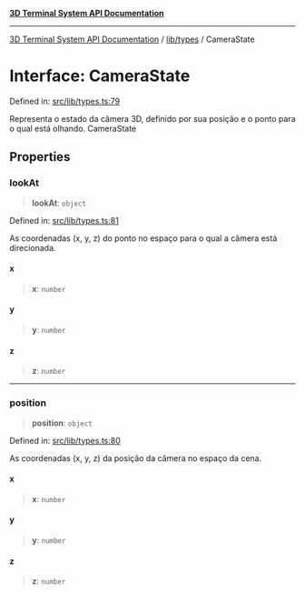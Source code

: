 [**3D Terminal System API Documentation**](../../../README.md)

***

[3D Terminal System API Documentation](../../../README.md) / [lib/types](../README.md) / CameraState

# Interface: CameraState

Defined in: [src/lib/types.ts:79](https://github.com/Dicommunitas/ThreeJS_Terminal_3D/blob/d3a4c6e46069e0806d20629a3dc62ea6a87d736c/src/lib/types.ts#L79)

Representa o estado da câmera 3D, definido por sua posição e o ponto para o qual está olhando.
 CameraState

## Properties

### lookAt

> **lookAt**: `object`

Defined in: [src/lib/types.ts:81](https://github.com/Dicommunitas/ThreeJS_Terminal_3D/blob/d3a4c6e46069e0806d20629a3dc62ea6a87d736c/src/lib/types.ts#L81)

As coordenadas (x, y, z) do ponto no espaço para o qual a câmera está direcionada.

#### x

> **x**: `number`

#### y

> **y**: `number`

#### z

> **z**: `number`

***

### position

> **position**: `object`

Defined in: [src/lib/types.ts:80](https://github.com/Dicommunitas/ThreeJS_Terminal_3D/blob/d3a4c6e46069e0806d20629a3dc62ea6a87d736c/src/lib/types.ts#L80)

As coordenadas (x, y, z) da posição da câmera no espaço da cena.

#### x

> **x**: `number`

#### y

> **y**: `number`

#### z

> **z**: `number`
